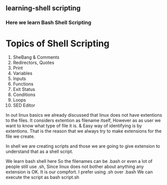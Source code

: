 ## learning-shell scripting
### Here we learn Bash Shell Scripting
# Topics of Shell Scripting
1. SheBang & Comments
2. Redirectors, Quotes
3. Print
4. Variables
5. Inputs
6. Functions
7. Exit Status
8. Conditions
9. Loops
10. SED Editor

In out linux basics we already discussed that linux does not have extentions to the files. It considers extention as filename itself, However as as user we want to know what type of file it is. & Easy way of identifying is by extentions. That is the reason that we always try to make extensions for the file we create.

In shell we are creating scripts and those we are going to give extension to understand that as a shell script.

We learn bash shell here
So the filenames can be .bash or even a lot of people still use .sh, Since linux does not bother about anything any extension is OK. It is our compfort.
I prefer using .sh over .bash
We can execute the script as bash script.sh